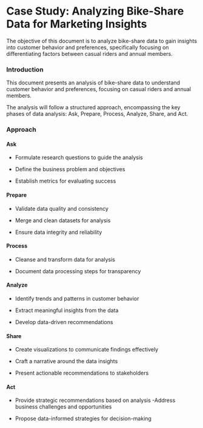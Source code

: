 # Case Study: Analyzing Bike-Share Data for Marketing Insights

The objective of this document is to analyze bike-share data to gain
insights into customer behavior and preferences, specifically focusing
on differentiating factors between casual riders and annual members.

### Introduction

This document presents an analysis of bike-share data to understand
customer behavior and preferences, focusing on casual riders and annual
members.

The analysis will follow a structured approach, encompassing the key
phases of data analysis: Ask, Prepare, Process, Analyze, Share, and Act.

### Approach

#### Ask

-   Formulate research questions to guide the analysis

-   Define the business problem and objectives

-   Establish metrics for evaluating success

#### Prepare

-   Validate data quality and consistency

-   Merge and clean datasets for analysis

-   Ensure data integrity and reliability

#### Process

-   Cleanse and transform data for analysis

-   Document data processing steps for transparency

#### Analyze

-   Identify trends and patterns in customer behavior

-   Extract meaningful insights from the data

-   Develop data-driven recommendations

#### Share

-   Create visualizations to communicate findings effectively

-   Craft a narrative around the data insights

-   Present actionable recommendations to stakeholders

#### Act

-   Provide strategic recommendations based on analysis -Address
    business challenges and opportunities

-   Propose data-informed strategies for decision-making

<br/>
